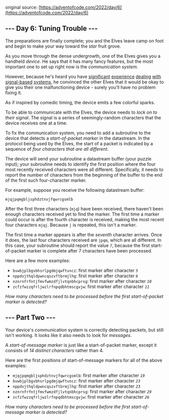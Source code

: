 original source: [https://adventofcode.com/2022/day/6](https://adventofcode.com/2022/day/6)
## --- Day 6: Tuning Trouble ---
The preparations are finally complete; you and the Elves leave camp on foot and begin to make your way toward the <em>star</em> fruit grove.

As you move through the dense undergrowth, one of the Elves gives you a handheld <em>device</em>. He says that it has many fancy features, but the most important one to set up right now is the <em>communication system</em>.

However, because he's heard you have [significant](/2016/day/6) [experience](/2016/day/25) [dealing](/2019/day/7) [with](/2019/day/9) [signal-based](/2019/day/16) [systems](/2021/day/25), he convinced the other Elves that it would be okay to give you their one malfunctioning device - surely you'll have no problem fixing it.

As if inspired by comedic timing, the device emits a few colorful sparks.

To be able to communicate with the Elves, the device needs to <em>lock on to their signal</em>. The signal is a series of seemingly-random characters that the device receives one at a time.

To fix the communication system, you need to add a subroutine to the device that detects a <em>start-of-packet marker</em> in the datastream. In the protocol being used by the Elves, the start of a packet is indicated by a sequence of <em>four characters that are all different</em>.

The device will send your subroutine a datastream buffer (your puzzle input); your subroutine needs to identify the first position where the four most recently received characters were all different. Specifically, it needs to report the number of characters from the beginning of the buffer to the end of the first such four-character marker.

For example, suppose you receive the following datastream buffer:

<pre>
<code>mjqjpqmgbljsphdztnvjfqwrcgsmlb</code>
</pre>

After the first three characters (<code>mjq</code>) have been received, there haven't been enough characters received yet to find the marker. The first time a marker could occur is after the fourth character is received, making the most recent four characters <code>mjqj</code>. Because <code>j</code> is repeated, this isn't a marker.

The first time a marker appears is after the <em>seventh</em> character arrives. Once it does, the last four characters received are <code>jpqm</code>, which are all different. In this case, your subroutine should report the value <code><em>7</em></code>, because the first start-of-packet marker is complete after 7 characters have been processed.

Here are a few more examples:


 - <code>bvwbjplbgvbhsrlpgdmjqwftvncz</code>: first marker after character <code><em>5</em></code>
 - <code>nppdvjthqldpwncqszvftbrmjlhg</code>: first marker after character <code><em>6</em></code>
 - <code>nznrnfrfntjfmvfwmzdfjlvtqnbhcprsg</code>: first marker after character <code><em>10</em></code>
 - <code>zcfzfwzzqfrljwzlrfnpqdbhtmscgvjw</code>: first marker after character <code><em>11</em></code>

<em>How many characters need to be processed before the first start-of-packet marker is detected?</em>


## --- Part Two ---
Your device's communication system is correctly detecting packets, but still isn't working. It looks like it also needs to look for <em>messages</em>.

A <em>start-of-message marker</em> is just like a start-of-packet marker, except it consists of <em>14 distinct characters</em> rather than 4.

Here are the first positions of start-of-message markers for all of the above examples:


 - <code>mjqjpqmgbljsphdztnvjfqwrcgsmlb</code>: first marker after character <code><em>19</em></code>
 - <code>bvwbjplbgvbhsrlpgdmjqwftvncz</code>: first marker after character <code><em>23</em></code>
 - <code>nppdvjthqldpwncqszvftbrmjlhg</code>: first marker after character <code><em>23</em></code>
 - <code>nznrnfrfntjfmvfwmzdfjlvtqnbhcprsg</code>: first marker after character <code><em>29</em></code>
 - <code>zcfzfwzzqfrljwzlrfnpqdbhtmscgvjw</code>: first marker after character <code><em>26</em></code>

<em>How many characters need to be processed before the first start-of-message marker is detected?</em>

